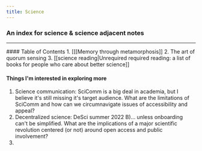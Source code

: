 ```yaml
---
title: Science
---
```

### An index for science & science adjacent notes
<hr>
#### Table of Contents
1. [[[Memory through metamorphosis]]
2. The art of quorum sensing
3. [[science reading|Unrequired required reading: a list of books for people who care about better science]]


#### Things I'm interested in exploring more
1. Science communication: SciComm is a big deal in academia, but I believe it's still missing it's target audience. What are the limitations of SciComm and how can we circumnavigate issues of accessibility and appeal?
2. Decentralized science: DeSci summer 2022 B)... unless onboarding can't be simplified. What are the implications of a major scientific revolution centered (or not) around open access and public involvement?
3. 
